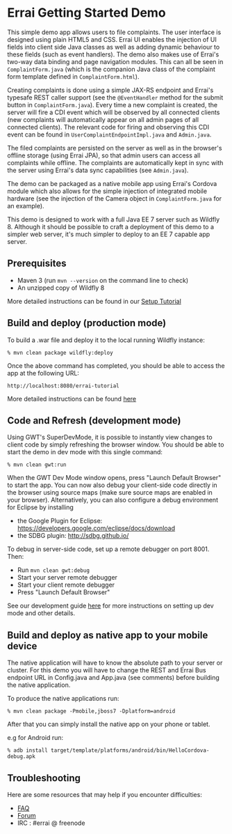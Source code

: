 Errai Getting Started Demo
=====================

This simple demo app allows users to file complaints. The user interface is designed using plain HTML5 and CSS. Errai UI enables the injection of UI fields into client side Java classes as well as adding dynamic behaviour to these fields (such as event handlers). The demo also makes use of Errai's two-way data binding and page navigation modules. This can all be seen in `ComplaintForm.java` (which is the companion Java class of the complaint form template defined in `ComplaintForm.html`).

Creating complaints is done using a simple JAX-RS endpoint and Errai's typesafe REST caller support (see the `@EventHandler` method for the submit button in `ComplaintForm.java`). Every time a new complaint is created, the server will fire a CDI event which will be observed by all connected clients (new complaints will automatically appear on all admin pages of all connected clients). The relevant code for firing and observing this CDI event can be found in `UserComplaintEndpointImpl.java` and `Admin.java`.  

The filed complaints are persisted on the server as well as in the browser's offline storage (using Errai JPA), so that admin users can access all complaints while offline. The complaints are automatically kept in sync with the server using Errai's data sync capabilities (see `Admin.java`).

The demo can be packaged as a native mobile app using Errai's Cordova module which also allows for the simple injection of integrated mobile hardware (see the injection of the Camera object in `ComplaintForm.java` for an example).

This demo is designed to work with a full Java EE 7 server such as Wildfly 8. Although it should be possible to craft a deployment of this demo to a simpler web server, it's much simpler to deploy to an EE 7 capable app server.

Prerequisites
-------------

 * Maven 3 (run `mvn --version` on the command line to check)
 * An unzipped copy of Wildfly 8

More detailed instructions can be found in our [Setup Tutorial](tutorial-guide/SETUP.adoc)

Build and deploy (production mode)
----------------

To build a .war file and deploy it to the local running Wildfly instance:

    % mvn clean package wildfly:deploy

Once the above command has completed, you should be able to access the app at the following URL:

    http://localhost:8080/errai-tutorial

More detailed instructions can be found [here](tutorial-guide/RUN.adoc)

Code and Refresh (development mode)
----------------

Using GWT's SuperDevMode, it is possible to instantly view changes to client code by simply refreshing the browser window. You should be able to start the demo in dev mode with this single command:

    % mvn clean gwt:run

When the GWT Dev Mode window opens, press "Launch Default Browser" to start the app. You can now also debug your client-side code directly in the browser using source maps (make sure source maps are enabled in your browser). Alternatively, you can also configure a debug environment for Eclipse by installing

- the Google Plugin for Eclipse: https://developers.google.com/eclipse/docs/download
- the SDBG plugin: http://sdbg.github.io/

To debug in server-side code, set up a remote debugger on port 8001.
Then:
* Run `mvn clean gwt:debug`
* Start your server remote debugger
* Start your client remote debugger
* Press "Launch Default Browser"

See our development guide [here](tutorial-guide/DEVELOP.adoc) for more instructions on setting up dev mode and other details.

Build and deploy as native app to your mobile device
-----------------------------------------------------

The native application will have to know the absolute path to your server or cluster. For this demo you will have to change the REST and Errai Bus endpoint URL in Config.java and App.java (see comments) before building the native application.

To produce the native applications run:

    % mvn clean package -Pmobile,jboss7 -Dplatform=android

After that you can simply install the native app on your phone or tablet. 

e.g for Android run:

    % adb install target/template/platforms/android/bin/HelloCordova-debug.apk

Troubleshooting
---------------

Here are some resources that may help if you encounter difficulties:
* [FAQ](tutorial-guide/FAQ.adoc)
* [Forum](https://community.jboss.org/en/errai)
* IRC : #errai @ freenode
